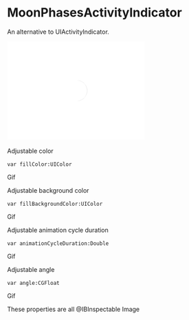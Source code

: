 # MoonPhasesActivityIndicator

An alternative to UIActivityIndicator.

<img src="Screenshots/Moon.gif" width="320px"/>

Adjustable color
```
var fillColor:UIColor
```
Gif

Adjustable background color
```
var fillBackgroundColor:UIColor
```
Gif

Adjustable animation cycle duration
```
var animationCycleDuration:Double 
```
Gif

Adjustable angle
```
var angle:CGFloat
```
Gif

These properties are all @IBInspectable
Image
